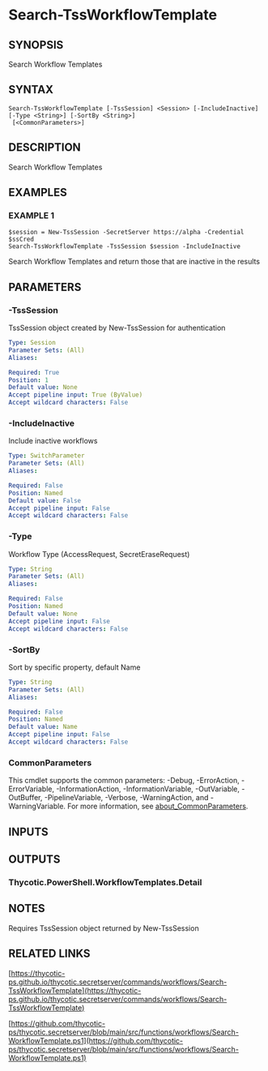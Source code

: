 # Search-TssWorkflowTemplate

## SYNOPSIS
Search Workflow Templates

## SYNTAX

```
Search-TssWorkflowTemplate [-TssSession] <Session> [-IncludeInactive] [-Type <String>] [-SortBy <String>]
 [<CommonParameters>]
```

## DESCRIPTION
Search Workflow Templates

## EXAMPLES

### EXAMPLE 1
```
$session = New-TssSession -SecretServer https://alpha -Credential $ssCred
Search-TssWorkflowTemplate -TssSession $session -IncludeInactive
```

Search Workflow Templates and return those that are inactive in the results

## PARAMETERS

### -TssSession
TssSession object created by New-TssSession for authentication

```yaml
Type: Session
Parameter Sets: (All)
Aliases:

Required: True
Position: 1
Default value: None
Accept pipeline input: True (ByValue)
Accept wildcard characters: False
```

### -IncludeInactive
Include inactive workflows

```yaml
Type: SwitchParameter
Parameter Sets: (All)
Aliases:

Required: False
Position: Named
Default value: False
Accept pipeline input: False
Accept wildcard characters: False
```

### -Type
Workflow Type (AccessRequest, SecretEraseRequest)

```yaml
Type: String
Parameter Sets: (All)
Aliases:

Required: False
Position: Named
Default value: None
Accept pipeline input: False
Accept wildcard characters: False
```

### -SortBy
Sort by specific property, default Name

```yaml
Type: String
Parameter Sets: (All)
Aliases:

Required: False
Position: Named
Default value: Name
Accept pipeline input: False
Accept wildcard characters: False
```

### CommonParameters
This cmdlet supports the common parameters: -Debug, -ErrorAction, -ErrorVariable, -InformationAction, -InformationVariable, -OutVariable, -OutBuffer, -PipelineVariable, -Verbose, -WarningAction, and -WarningVariable. For more information, see [about_CommonParameters](http://go.microsoft.com/fwlink/?LinkID=113216).

## INPUTS

## OUTPUTS

### Thycotic.PowerShell.WorkflowTemplates.Detail
## NOTES
Requires TssSession object returned by New-TssSession

## RELATED LINKS

[https://thycotic-ps.github.io/thycotic.secretserver/commands/workflows/Search-TssWorkflowTemplate](https://thycotic-ps.github.io/thycotic.secretserver/commands/workflows/Search-TssWorkflowTemplate)

[https://github.com/thycotic-ps/thycotic.secretserver/blob/main/src/functions/workflows/Search-WorkflowTemplate.ps1](https://github.com/thycotic-ps/thycotic.secretserver/blob/main/src/functions/workflows/Search-WorkflowTemplate.ps1)


